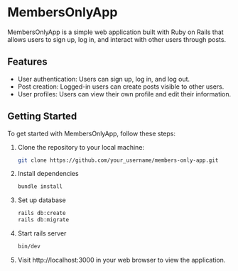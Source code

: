 # MembersOnlyApp

MembersOnlyApp is a simple web application built with Ruby on Rails that allows users to sign up, log in, and interact with other users through posts.

## Features

- User authentication: Users can sign up, log in, and log out.
- Post creation: Logged-in users can create posts visible to other users.
- User profiles: Users can view their own profile and edit their information.

## Getting Started

To get started with MembersOnlyApp, follow these steps:

1. Clone the repository to your local machine:

   ```bash
   git clone https://github.com/your_username/members-only-app.git
   
2. Install dependencies
   ```bash
   bundle install
   
3. Set up database
   ```bash
   rails db:create
   rails db:migrate

4. Start rails server
   ```bash
   bin/dev

5. Visit http://localhost:3000 in your web browser to view the application.





